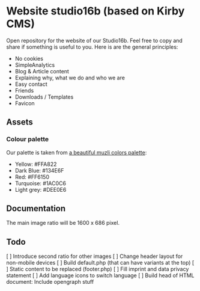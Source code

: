 # Website studio16b (based on Kirby CMS)

Open repository for the website of our Studio16b. Feel free to copy and share if something is useful to you. Here is are the general principles:

* No cookies
* SimpleAnalytics
* Blog & Article content
* Explaining why, what we do and who we are
* Easy contact
* Friends
* Downloads / Templates
* Favicon

## Assets

### Colour palette

Our palette is taken from [a beautiful muzli colors palette](https://colors.muz.li/palette/ffa822/134e6f/ff6150/1ac0c6/dee0e6):

* Yellow: #FFA822
* Dark Blue: #134E6F
* Red: #FF6150
* Turquoise: #1AC0C6
* Light grey: #DEE0E6

## Documentation

The main image ratio will be 1600 x 686 pixel.

## Todo

[ ] Introduce second ratio for other images
[ ] Change header layout for non-mobile devices
[ ] Build default.php (that can have variants at the top)
[ ] Static content to be replaced (footer.php)
[ ] Fill imprint and data privacy statement
[ ] Add language icons to switch language
[ ] Build head of HTML document: Include opengraph stuff